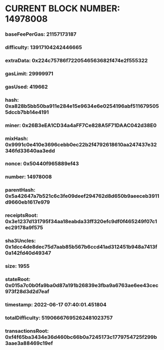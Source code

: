 # CURRENT BLOCK NUMBER: 14978008

### baseFeePerGas: 21157173187
### difficulty: 13917104242446665
### extraData: 0x224c75786f7220546563682f474e2f555322
### gasLimit: 29999971
### gasUsed: 419662
### hash: 0xa828b5bb50ba911e284e15e9634e6e0254196abf5116795055dccb7bb14e4191
### miner: 0x26B3eEA1CD34a4aFF7Ce828A5F71DAAC042d38E0
### mixHash: 0x9991c0e410e3696cebb0ec22b2f4792618610aa247437e32346fd33640aa3edd
### nonce: 0x50440f965889ef43
### number: 14978008
### parentHash: 0x5a42647a7b521c6c3fe09deef294762d8d650b9aeeceb3911d9660eb1617e979
### receiptsRoot: 0x3e1237d131795f34aa18eabda33ff320efc9df0f465249f07c1ec29178a9f575
### sha3Uncles: 0x1dcc4de8dec75d7aab85b567b6ccd41ad312451b948a7413f0a142fd40d49347
### size: 1955
### stateRoot: 0x015a7c0b0fa9ba0d87a191b26839e3fba9a6763ae6ee43cec973f28d3d2d7eaf
### timestamp: 2022-06-17 07:40:01.451804
### totalDifficulty: 51906667695262481023757
### transactionsRoot: 0xf4f65ba3434e36d460bc66b0a7245173c1779754725f299b3aae3a88469c19ef
